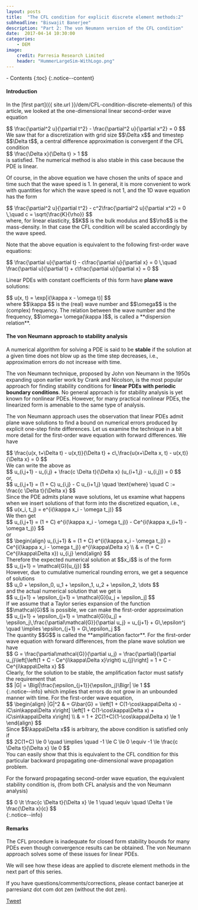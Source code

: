 ```yaml
---
layout: posts
title:  "The CFL condition for explicit discrete element methods:2"
subheadline: "Biswajit Banerjee"
description: "Part 2: The von Neumann version of the CFL condition"
date:  2017-04-14 10:30:00
categories:
    - DEM
image:
    credit: Parresia Research Limited
    header: "HummerLargeSim-WithLogo.png"
---
```

<link rel='stylesheet' type='text/css' href='{{ site.url }}/assets/js/animateCFL.css' />
- Contents
{:toc}
{:.notice--content}

#### Introduction ####
In the [first part]({{ site.url }}/dem/CFL-condition-discrete-elements/) of this article,
we looked at the one-dimensional linear second-order wave equation
<div>
$$
  \frac{\partial^2 u}{\partial t^2} - \frac{\partial^2 u}{\partial x^2} = 0 
$$
</div>
We saw that for a discretization with grid size $$\Delta x$$ and  timestep $$\Delta t$$, a
central difference approximation is convergent if the CFL condition
<div>
$$
  \frac{\Delta x}{\Delta t} > 1
$$
</div>
is satisfied.
The numerical method is also stable in this case because the PDE is linear.

Of course, in the above equation we have chosen the units of space and time such that the
wave speed is 1.  In general, it is more convenient to work with quantities for which the
wave speed is not 1, and the 1D wave equation has the form
<div>
$$
  \frac{\partial^2 u}{\partial t^2} - c^2\frac{\partial^2 u}{\partial x^2} = 0 \,\quad
  c = \sqrt{\frac{K}{\rho}}
$$
</div>
where, for linear elasticity, $$K$$ is the bulk modulus and $$\rho$$ is the mass-density.
In that case the CFL condition will be scaled accordingly by the wave speed.

Note that the above equation is equivalent to the following first-order wave equations:
<div>
$$
  \frac{\partial u}{\partial t} - c\frac{\partial u}{\partial x} = 0 \,\quad
  \frac{\partial u}{\partial t} + c\frac{\partial u}{\partial x} = 0 
$$
</div>

Linear PDEs with constant coefficients of this form have **plane wave** solutions:
<div>
$$
  u(x, t) = \exp[i(\kappa x - \omega t)]
$$
</div>
where $$\kappa $$ is the (real) wave number and $$\omega$$ is the (complex) frequency.  The
relation between the wave number and the frequency, $$\omega= \omega(\kappa )$$,
is called a **dispersion relation**. 

#### The von Neumann approach to stability analysis ####
A numerical algorithm for solving a PDE is said to be **stable** if the solution
at a given time does not blow up as the time step decreases, i.e., approximation errors
do not increase with time.

The von Neumann technique, proposed by John von Neumann in the 1950s expanding upon earlier
work by Crank and Nicolson, is the most popular approach for finding stability conditions
for **linear PDEs with periodic boundary conditions**.  No general approach is for stability
analysis is yet known for nonlinear PDEs.  However, for many practical nonlinear PDEs, the
linearized form is amenable to the same type of analysis.

The von Neumann approach uses the observation that linear PDEs admit plane wave solutions
to find a bound on numerical errors produced by explicit one-step finite differences.
Let us examine the technique in a bit more detail for the first-order wave equation
with forward differences.  We have

<div>
$$
  \frac{u(x, t+\Delta t) - u(x,t)}{\Delta t}
  + c\,\frac{u(x+\Delta x, t) - u(x,t)}{\Delta x} = 0 
$$
</div>
We can write the above as
<div>
$$
  u_{i,j+1} - u_{i,j} + \frac{c \Delta t}{\Delta x} (u_{i+1,j} - u_{i,j}) = 0
$$
</div>
or,
<div>
$$
  u_{i,j+1} =  (1 + C) u_{i,j} - C u_{i+1,j} \quad \text{where} \quad
  C := \frac{c \Delta t}{\Delta x} 
$$
</div>
Since the PDE admits plane wave solutions, let us examine what happens when we insert solutions
of that form into the discretized equation, i.e., 
<div>
$$
  u(x_i, t_j) = e^{i(\kappa x_i - \omega t_j)} 
$$
</div>
We then get
<div>
$$
  u_{i,j+1} = (1 + C) e^{i(\kappa x_i - \omega t_j)}
              - Ce^{i(\kappa x_{i+1} - \omega t_j)} 
$$
</div>
or
<div>
$$
  \begin{align}
  u_{i,j+1} & = (1 + C) e^{i(\kappa x_i - \omega t_j)}
              = Ce^{i(\kappa x_i - \omega t_j)} e^{i\kappa\Delta x} \\
            & = (1 + C - Ce^{i\kappa\Delta x}) u_{i,j} 
  \end{align}
$$
</div>
Therefore the expected numerical solution at $$x_i$$ is of the form
<div>
$$
  u_{j+1} = \mathcal{G}[u_{j}] 
$$
</div>
However, due to cumulative numerical rounding errors, we get a sequence of solutions
<div>
$$
  u_0 + \epsilon_0, u_1 + \epsilon_1, u_2 + \epsilon_2, \dots
$$
</div>
and the actual numerical solution that we get is
<div>
$$
  u_{j+1} + \epsilon_{j+1} = \mathcal{G}[u_j + \epsilon_j] 
$$
</div>
If we assume that a Taylor series expansion of the function $$\mathcal{G}$$ is possible,
we can make the first-order approximation
<div>
$$
  u_{j+1} + \epsilon_{j+1} = \mathcal{G}[u_j] + \epsilon_j\,\frac{\partial\mathcal{G}}{\partial u_j}
    = u_{j+1} + G\,\epsilon^j \quad \implies \epsilon_{j+1} = G\,\epsilon_j 
$$
</div>
The quantity $$G$$ is called the **amplification factor**.  For the first-order wave equation
with forward differences, from the plane wave solution we have
<div>
$$
  G = \frac{\partial\mathcal{G}}{\partial u_j}
    = \frac{\partial}{\partial u_j}\left[\left(1 + C - Ce^{i\kappa\Delta x}\right) u_{j}\right]  
    = 1 + C - Ce^{i\kappa\Delta x} 
$$
</div>
Clearly, for the solution to be stable, the amplification factor must satisfy the requirement that
<div>
$$
  |G| = \Bigl|\frac{\epsilon_{j+1}}{\epsilon_j}\Bigr| \le 1
$$
</div>
{:.notice--info}
which implies that errors do not grow in an unbounded manner with time.  For the first-order wave equation,
<div>
$$
  \begin{align}
  |G|^2 & = G\bar{G} = \left[1 + C(1-\cos\kappa\Delta x) - iC\sin\kappa\Delta x\right]
                     \left[1 + C(1-\cos\kappa\Delta x) + iC\sin\kappa\Delta x\right] \\
        & = 1 + 2C(1+C)(1-\cos\kappa\Delta x) \le 1
  \end{align}
$$
</div>
Since $$\kappa\Delta x$$ is arbitrary, the above condition is satisfied only if
<div>
$$
  2C(1+C) \le 0 \quad \implies \quad -1 \le C \le 0
   \equiv -1 \le \frac{c \Delta t}{\Delta x} \le 0
$$
</div>
You can easily show that this is equivalent to the CFL condition for this particular
backward propagating one-dimensional wave propagation problem.

For the forward propagating second-order wave equation, the equivalent stability condition is,
(from both CFL analysis and the von Neumann analysis)
<div>
$$
   0 \lt \frac{c \Delta t}{\Delta x} \le 1 \quad \equiv \quad
   \Delta t \le \frac{\Delta x}{c}
$$
</div>
{:.notice--info}

#### Remarks ####
The CFL procedure is inadequate for closed form stability bounds for many PDEs even though
convergence results can be obtained.  The von Neumann approach solves some of these issues
for linear PDEs.  

We will see how these ideas are applied to discrete element methods in the next part of this
series.

If you have questions/comments/corrections, please contact banerjee at parresianz dot com dot zen (without the dot zen).


<a class="twitter-share-button" href="https://twitter.com/intent/tweet" data-via="parresianz"> Tweet</a>
<script src="//platform.linkedin.com/in.js" type="text/javascript">
  lang: en_US
</script>
<script type="IN/Share" data-counter="right"></script>

